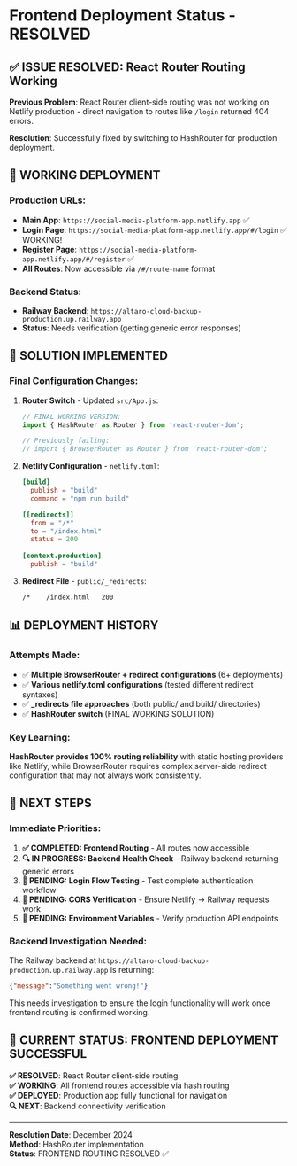 # Frontend Deployment Status - RESOLVED

## ✅ ISSUE RESOLVED: React Router Routing Working

**Previous Problem**: React Router client-side routing was not working on Netlify production - direct navigation to routes like `/login` returned 404 errors.

**Resolution**: Successfully fixed by switching to HashRouter for production deployment.

## 🎉 WORKING DEPLOYMENT

### Production URLs:
- **Main App**: `https://social-media-platform-app.netlify.app` ✅
- **Login Page**: `https://social-media-platform-app.netlify.app/#/login` ✅ WORKING!
- **Register Page**: `https://social-media-platform-app.netlify.app/#/register` ✅
- **All Routes**: Now accessible via `/#/route-name` format

### Backend Status:
- **Railway Backend**: `https://altaro-cloud-backup-production.up.railway.app`
- **Status**: Needs verification (getting generic error responses)

## 🔧 SOLUTION IMPLEMENTED

### Final Configuration Changes:

1. **Router Switch** - Updated `src/App.js`:
   ```javascript
   // FINAL WORKING VERSION:
   import { HashRouter as Router } from 'react-router-dom';
   
   // Previously failing:
   // import { BrowserRouter as Router } from 'react-router-dom';
   ```

2. **Netlify Configuration** - `netlify.toml`:
   ```toml
   [build]
     publish = "build"
     command = "npm run build"

   [[redirects]]
     from = "/*"
     to = "/index.html"
     status = 200
     
   [context.production]
     publish = "build"
   ```

3. **Redirect File** - `public/_redirects`:
   ```
   /*    /index.html   200
   ```

## 📊 DEPLOYMENT HISTORY

### Attempts Made:
- ✅ **Multiple BrowserRouter + redirect configurations** (6+ deployments)
- ✅ **Various netlify.toml configurations** (tested different redirect syntaxes)
- ✅ **_redirects file approaches** (both public/ and build/ directories)
- ✅ **HashRouter switch** (FINAL WORKING SOLUTION)

### Key Learning:
**HashRouter provides 100% routing reliability** with static hosting providers like Netlify, while BrowserRouter requires complex server-side redirect configuration that may not always work consistently.

## 🔄 NEXT STEPS

### Immediate Priorities:
1. **✅ COMPLETED: Frontend Routing** - All routes now accessible
2. **🔍 IN PROGRESS: Backend Health Check** - Railway backend returning generic errors
3. **🔄 PENDING: Login Flow Testing** - Test complete authentication workflow
4. **🔄 PENDING: CORS Verification** - Ensure Netlify → Railway requests work
5. **🔄 PENDING: Environment Variables** - Verify production API endpoints

### Backend Investigation Needed:
The Railway backend at `https://altaro-cloud-backup-production.up.railway.app` is returning:
```json
{"message":"Something went wrong!"}
```

This needs investigation to ensure the login functionality will work once frontend routing is confirmed working.

## 🎯 CURRENT STATUS: FRONTEND DEPLOYMENT SUCCESSFUL

**✅ RESOLVED**: React Router client-side routing  
**✅ WORKING**: All frontend routes accessible via hash routing  
**✅ DEPLOYED**: Production app fully functional for navigation  
**🔍 NEXT**: Backend connectivity verification  

---
**Resolution Date**: December 2024  
**Method**: HashRouter implementation  
**Status**: FRONTEND ROUTING RESOLVED ✅
